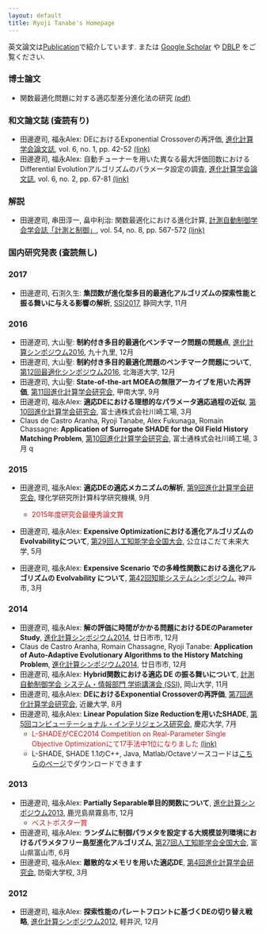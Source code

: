 ```yaml
---
layout: default
title: Ryoji Tanabe's Homepage
---
```


英文論文は[Publication](/publication)で紹介しています. または [Google Scholar](https://scholar.google.co.jp/citations?user=xze7scoAAAAJ&hl=en) や [DBLP](http://dblp.uni-trier.de/pers/hd/t/Tanabe:Ryoji) をご覧ください.


### 博士論文

* 関数最適化問題に対する適応型差分進化法の研究 [(pdf)](https://drive.google.com/open?id=0B5QxTedsd-SXQlRld2Vjd1ZwZU0)

### 和文論文誌 (査読有り)

* 田邊遼司, 福永Alex: DEにおけるExponential Crossoverの再評価, [進化計算学会論文誌](http://www.jpnsec.org/index.html), vol. 6, no. 1, pp. 42-52 [(link)](https://www.jstage.jst.go.jp/article/tjpnsec/6/1/6_42/_article/-char/ja/)
* 田邊遼司, 福永Alex: 自動チューナーを用いた異なる最大評価回数におけるDifferential Evolutionアルゴリズムのパラメータ設定の調査, [進化計算学会論文誌](http://www.jpnsec.org/index.html), vol. 6, no. 2, pp. 67-81 [(link)](https://www.jstage.jst.go.jp/article/tjpnsec/6/2/6_67/_article/-char/ja/)

### 解説

* 田邊遼司, 串田淳一, 畠中利治: 関数最適化における進化計算, [計測自動制御学会学会誌「計測と制御」](http://www.sice.jp/pub/pub_journal_j.html), vol. 54, no. 8, pp. 567-572 [(link)](https://www.jstage.jst.go.jp/article/sicejl/54/8/54_567/_article/-char/ja/)

### 国内研究発表 (査読無し)

### 2017

* 田邊遼司, 石渕久生: **集団数が進化型多目的最適化アルゴリズムの探索性能と振る舞いに与える影響の解析**, [SSI2017](http://www.sice.or.jp/org/SSI2017/), 静岡大学, 11月

### 2016

* 田邊遼司, 大山聖: **制約付き多目的最適化ベンチマーク問題の問題点**, [進化計算シンポジウム2016](http://www.jpnsec.org/symposium201603.html), 九十九里, 12月
* 田邊遼司, 大山聖: **制約付き多目的最適化問題のベンチマーク問題について**, [第12回最適化シンポジウム2016](http://www.jsme.or.jp/conference/optis2016/), 北海道大学, 12月
* 田邊遼司, 大山聖: **State-of-the-art MOEAの無限アーカイブを用いた再評価**, [第11回進化計算学会研究会](http://www.jpnsec.org/symposium201602.html), 甲南大学, 9月
* 田邊遼司, 福永Alex: **適応DEにおける理想的なパラメータ適応過程の近似**, [第10回進化計算学会研究会](http://www.jpnsec.org/symposium201601.html), 富士通株式会社川崎工場, 3月
* Claus de Castro Aranha, Ryoji Tanabe, Alex Fukunaga, Romain Chassagne: **Application of Surrogate SHADE for the Oil Field History Matching Problem**, [第10回進化計算学会研究会](http://www.jpnsec.org/symposium201601.html), 富士通株式会社川崎工場, 3月
q

### 2015

* 田邊遼司, 福永Alex: **適応DEの適応メカニズムの解析**, [第9回進化計算学会研究会](http://www.jpnsec.org/symposium201502.html), 理化学研究所計算科学研究機構, 9月
  * <span style="color:#C31D1D;">2015年度研究会最優秀論文賞</span>

* 田邊遼司, 福永Alex: **Expensive Optimizationにおける進化アルゴリズムのEvolvabilityについて**, [第29回人工知能学会全国大会](http://www.ai-gakkai.or.jp/jsai2015/), 公立はこだて未来大学, 5月
* 田邊遼司, 福永Alex: **Expensive Scenario での多峰性関数における進化アルゴリズムの Evolvability について**, [第42回知能システムシンポジウム](http://www.sice.or.jp/org/i-sys/is42/), 神戸市, 3月

### 2014

* 田邊遼司, 福永Alex: **解の評価に時間がかかる問題におけるDEのParameter Study**, [進化計算シンポジウム2014](http://www.jpnsec.org/symposium201403.html), 廿日市市, 12月	 
* Claus de Castro Aranha, Romain Chassagne, Ryoji Tanabe: **Application of Auto-Adaptive Evolutionary Algorithms to the History Matching Problem**, [進化計算シンポジウム2014](http://www.jpnsec.org/symposium201403.html), 廿日市市, 12月
* 田邊遼司, 福永Alex: **Hybrid関数における適応 DE の振る舞いについて**, [計測自動制御学会 システム・情報部門 学術講演会 (SSI)](http://www.sice.or.jp/org/ci/SSI2014/), 岡山大学, 11月
* 田邊遼司, 福永Alex: **DEにおけるExponential Crossoverの再評価**, [第7回進化計算学会研究会](http://www.jpnsec.org/symposium201402.html), 近畿大学, 8月
* 田邊遼司, 福永Alex: **Linear Population Size Reductionを用いたSHADE**, [第5回コンピューテーショナル・インテリジェンス研究会](http://www.sys.appi.keio.ac.jp/ci/), 慶応大学, 7月
  * <span style="color:#C31D1D;">L-SHADEがCEC2014 Competition on Real-Parameter Single Objective Optimizationにて17手法中1位になりました</span>  [(link)](http://www3.ntu.edu.sg/home/EPNSugan/index_files/CEC2014/CEC2014.htm)
  * L-SHADE, SHADE 1.1のC++, Java, Matlab/Octaveソースコードは[こちらのページ]((/publication))でダウンロードできます

### 2013

* 田邊遼司, 福永Alex: **Partially Separable単目的関数について**, [進化計算シンポジウム2013](http://www.jpnsec.org/symposium201303.html), 鹿児島県霧島市, 12月
  * <span style="color:#C31D1D;">ベストポスター賞</span> 
* 田邊遼司, 福永Alex: **ランダムに制御パラメタを設定する大規模並列環境におけるパラメタフリー島型進化アルゴリズム**, [第27回人工知能学会全国大会](http://2013.conf.ai-gakkai.or.jp/), 富山県富山市, 6月
* 田邊遼司, 福永Alex: **離散的なメモリを用いた適応DE**, [第4回進化計算学会研究会](http://www.jpnsec.org/symposium201301.html), 防衛大学校, 3月

### 2012

* 田邊遼司, 福永Alex: **探索性能のパレートフロントに基づくDEの切り替え戦略**, [進化計算シンポジウム2012](http://www.jpnsec.org/symposium201203.html), 軽井沢, 12月
